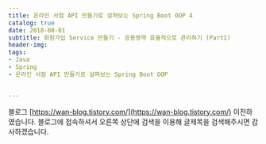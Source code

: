```yaml
---
title: 온라인 서점 API 만들기로 살펴보는 Spring Boot OOP 4
catalog: true
date: 2018-08-01
subtitle: 회원가입 Service 만들기 - 응용영역 효율적으로 관리하기 (Part1)
header-img:
tags:
- Java
- Spring
- 온라인 서점 API 만들기로 살펴보는 Spring Boot OOP


---
```


블로그 [https://wan-blog.tistory.com/](https://wan-blog.tistory.com/) 이전하였습니다. 블로그에 접속하셔서 오른쪽 상단에 검색을 이용해 글제목을 검색해주시면 감사하겠습니다.

